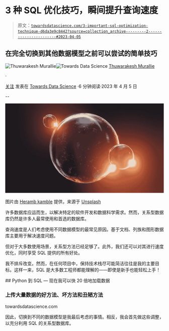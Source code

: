 # 3 种 SQL 优化技巧，瞬间提升查询速度

> 原文：[`towardsdatascience.com/3-important-sql-optimization-technique-d6da3e9c8442?source=collection_archive---------2-----------------------#2023-04-05`](https://towardsdatascience.com/3-important-sql-optimization-technique-d6da3e9c8442?source=collection_archive---------2-----------------------#2023-04-05)

## 在完全切换到其他数据模型之前可以尝试的简单技巧

[](https://thuwarakesh.medium.com/?source=post_page-----d6da3e9c8442--------------------------------)![Thuwarakesh Murallie](https://thuwarakesh.medium.com/?source=post_page-----d6da3e9c8442--------------------------------)[](https://towardsdatascience.com/?source=post_page-----d6da3e9c8442--------------------------------)![Towards Data Science](https://towardsdatascience.com/?source=post_page-----d6da3e9c8442--------------------------------) [Thuwarakesh Murallie](https://thuwarakesh.medium.com/?source=post_page-----d6da3e9c8442--------------------------------)

·

[关注](https://medium.com/m/signin?actionUrl=https%3A%2F%2Fmedium.com%2F_%2Fsubscribe%2Fuser%2F93ce19993bef&operation=register&redirect=https%3A%2F%2Ftowardsdatascience.com%2F3-important-sql-optimization-technique-d6da3e9c8442&user=Thuwarakesh+Murallie&userId=93ce19993bef&source=post_page-93ce19993bef----d6da3e9c8442---------------------post_header-----------) 发表在 [Towards Data Science](https://towardsdatascience.com/?source=post_page-----d6da3e9c8442--------------------------------) ·6 分钟阅读·2023 年 4 月 5 日[](https://medium.com/m/signin?actionUrl=https%3A%2F%2Fmedium.com%2F_%2Fvote%2Ftowards-data-science%2Fd6da3e9c8442&operation=register&redirect=https%3A%2F%2Ftowardsdatascience.com%2F3-important-sql-optimization-technique-d6da3e9c8442&user=Thuwarakesh+Murallie&userId=93ce19993bef&source=-----d6da3e9c8442---------------------clap_footer-----------)

--

[](https://medium.com/m/signin?actionUrl=https%3A%2F%2Fmedium.com%2F_%2Fbookmark%2Fp%2Fd6da3e9c8442&operation=register&redirect=https%3A%2F%2Ftowardsdatascience.com%2F3-important-sql-optimization-technique-d6da3e9c8442&source=-----d6da3e9c8442---------------------bookmark_footer-----------)![](img/ddceac6c6d256afbc01f49702c75cac0.png)

图片由 [Heramb kamble](https://unsplash.com/@heramb_2k?utm_source=unsplash&utm_medium=referral&utm_content=creditCopyText) 提供，来源于 [Unsplash](https://unsplash.com/photos/PfGXoM4ZPCc?utm_source=unsplash&utm_medium=referral&utm_content=creditCopyText)

许多数据库应运而生，以解决特定的软件开发和数据科学需求。然而，关系型数据库仍然是许多人最常使用和首选的数据库。

查询速度是人们考虑使用不同数据模型的最常见原因。基于文档、列族和图形数据库主要用于解决速度问题。 

但对于大多数使用场景，关系型方法已经足够了。此外，我们还可以对其进行速度优化，同时享受 SQL 提供的所有好处。

我不排斥改变。然而，在任何项目中，保持技术栈尽可能简洁往往是我的主要目标。这样一来，SQL 是大多数工程师都能理解的——即使是新手也能轻松上手！

[](/fast-load-data-to-sql-from-python-2d67aea946c0?source=post_page-----d6da3e9c8442--------------------------------) ## Python 到 SQL — 现在我可以快 20 倍地加载数据

### 上传大量数据的好方法、坏方法和丑陋方法

towardsdatascience.com

因此，切换到不同的数据模型是我最后考虑的事情。相反，我会首先做这些调整，以充分利用 SQL 的关系型数据库。
